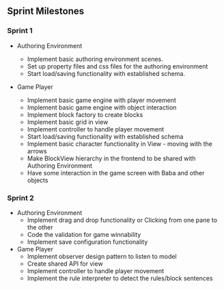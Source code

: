 ## Sprint Milestones


### Sprint 1 
- Authoring Environment
  - Implement basic authoring environment scenes.
  - Set up property files and css files for the authoring environment
  - Start load/saving functionality with established schema.

- Game Player
  - Implement basic game engine with player movement
  - Implement basic game engine with object interaction
  - Implement block factory to create blocks
  - Implement basic grid in view
  - Implement controller to handle player movement
  - Start load/saving functionality with established schema
  - Implement basic character functionality in View - moving with the arrows
  - Make BlockView hierarchy in the frontend to be shared with Authoring Environment
  - Have some interaction in the game screen with Baba and other objects


### Sprint 2
- Authoring Environment
  - Implement drag and drop functionality or Clicking from one pane to the other
  - Code the validation for game winnability
  - Implement save configuration functionality
- Game Player
  - Implement observer design pattern to listen to model
  - Create shared API for view
  - Implement controller to handle player movement
  - Implement the rule interpreter to detect the rules/block sentences

